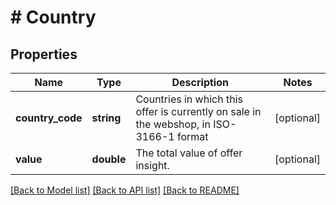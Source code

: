 # # Country

## Properties

Name | Type | Description | Notes
------------ | ------------- | ------------- | -------------
**country_code** | **string** | Countries in which this offer is currently on sale in the webshop, in ISO-3166-1 format | [optional]
**value** | **double** | The total value of offer insight. | [optional]

[[Back to Model list]](../../README.md#models) [[Back to API list]](../../README.md#endpoints) [[Back to README]](../../README.md)

